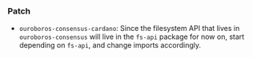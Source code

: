 <!--
A new scriv changelog fragment.

Uncomment the section that is right (remove the HTML comment wrapper).
-->

### Patch

- `ouroboros-consensus-cardano`: Since the filesystem API that lives in
  `ouroboros-consensus` will live in the `fs-api` package for now on, start
  depending on `fs-api`, and change imports accordingly.

<!--
### Non-Breaking

- A bullet item for the Non-Breaking category.

-->
<!--
### Breaking

- A bullet item for the Breaking category.

-->
